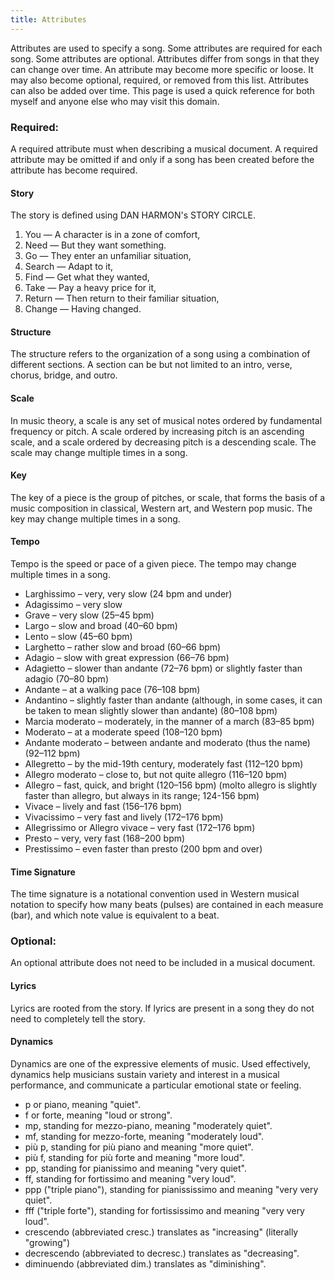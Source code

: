 ```yaml
---
title: Attributes
---
```


Attributes are used to specify a song. Some attributes are required for each song. Some attributes are optional. Attributes differ from songs in that they can change over time. An attribute may become more specific or loose. It may also become optional, required, or removed from this list. Attributes can also be added over time. This page is used a quick reference for both myself and anyone else who may visit this domain.

### Required: 
A required attribute must when describing a musical document. A required attribute may be omitted if and only if a song has been created before the attribute has become required.

#### Story
The story is defined using DAN HARMON's STORY CIRCLE.
1. You — A character is in a zone of comfort,
2. Need — But they want something.
3. Go — They enter an unfamiliar situation,
4. Search — Adapt to it,
5. Find — Get what they wanted, 
6. Take — Pay a heavy price for it, 
7. Return — Then return to their familiar situation, 
8. Change — Having changed.

#### Structure
The structure refers to the organization of a song using a combination of different sections. A section can be but not limited to an intro, verse, chorus, bridge, and outro.

#### Scale
In music theory, a scale is any set of musical notes ordered by fundamental frequency or pitch. A scale ordered by increasing pitch is an ascending scale, and a scale ordered by decreasing pitch is a descending scale. The scale may change multiple times in a song.

#### Key
The key of a piece is the group of pitches, or scale, that forms the basis of a music composition in classical, Western art, and Western pop music. The key may change multiple times in a song.

#### Tempo
Tempo is the speed or pace of a given piece. The tempo may change multiple times in a song.

* Larghissimo – very, very slow (24 bpm and under)
* Adagissimo – very slow
* Grave – very slow (25–45 bpm)
* Largo – slow and broad (40–60 bpm)
* Lento – slow (45–60 bpm)
* Larghetto – rather slow and broad (60–66 bpm)
* Adagio – slow with great expression (66–76 bpm)
* Adagietto – slower than andante (72–76 bpm) or slightly faster than adagio (70–80 bpm)
* Andante – at a walking pace (76–108 bpm)
* Andantino – slightly faster than andante (although, in some cases, it can be taken to mean slightly slower than andante) (80–108 bpm)
* Marcia moderato – moderately, in the manner of a march (83–85 bpm)
* Moderato – at a moderate speed (108–120 bpm)
* Andante moderato – between andante and moderato (thus the name) (92–112 bpm)
* Allegretto – by the mid-19th century, moderately fast (112–120 bpm)
* Allegro moderato – close to, but not quite allegro (116–120 bpm)
* Allegro – fast, quick, and bright (120–156 bpm) (molto allegro is slightly faster than allegro, but always in its range; 124-156 bpm)
* Vivace – lively and fast (156–176 bpm)
* Vivacissimo – very fast and lively (172–176 bpm)
* Allegrissimo or Allegro vivace – very fast (172–176 bpm)
* Presto – very, very fast (168–200 bpm)
* Prestissimo – even faster than presto (200 bpm and over)

#### Time Signature
The time signature is a notational convention used in Western musical notation to specify how many beats (pulses) are contained in each measure (bar), and which note value is equivalent to a beat.

### Optional: 
An optional attribute does not need to be included in a musical document.

#### Lyrics
Lyrics are rooted from the story. If lyrics are present in a song they do not need to completely tell the story.

#### Dynamics
Dynamics are one of the expressive elements of music. Used effectively, dynamics help musicians sustain variety and interest in a musical performance, and communicate a particular emotional state or feeling.
* p or piano, meaning "quiet".
* f or forte, meaning "loud or strong".
* mp, standing for mezzo-piano, meaning "moderately quiet".
* mf, standing for mezzo-forte, meaning "moderately loud".
* più p, standing for più piano and meaning "more quiet".
* più f, standing for più forte and meaning "more loud".
* pp, standing for pianissimo and meaning "very quiet".
* ff, standing for fortissimo and meaning "very loud".
* ppp ("triple piano"), standing for pianississimo and meaning "very very quiet".
* fff ("triple forte"), standing for fortississimo and meaning "very very loud".
* crescendo (abbreviated cresc.) translates as "increasing" (literally "growing")
* decrescendo (abbreviated to decresc.) translates as "decreasing".
* diminuendo (abbreviated dim.) translates as "diminishing".

